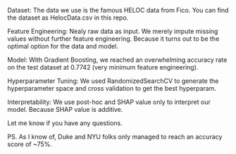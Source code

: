 Dataset:
The data we use is the famous HELOC data from Fico.
You can find the dataset as HelocData.csv in this repo.

Feature Engineering:
Nealy raw data as input. We merely impute missing values without further feature engineering.
Because it turns out to be the optimal option for the data and model.

Model:
With Gradient Boosting, we reached an overwhelming accuracy rate on the test dataset at 0.7742 (very minimum feature engineering).

Hyperparameter Tuning:
We used RandomizedSearchCV to generate the hyperparameter space and cross validation to get the best hyperparam.

Interpretability:
We use post-hoc and SHAP value only to interpret our model. Because SHAP value is additive. 



Let me know if you have any questions.

PS.
As I know of, Duke and NYU folks only managed to reach an accuracy score of ~75%.
